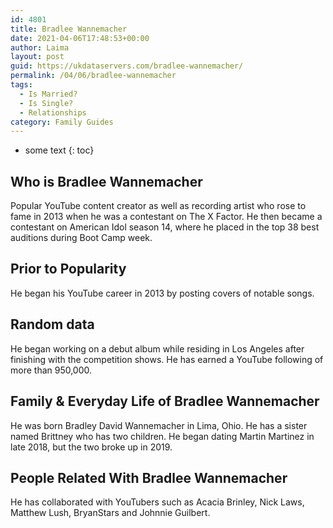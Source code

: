 ```yaml
---
id: 4801
title: Bradlee Wannemacher
date: 2021-04-06T17:48:53+00:00
author: Laima
layout: post
guid: https://ukdataservers.com/bradlee-wannemacher/
permalink: /04/06/bradlee-wannemacher
tags:
  - Is Married?
  - Is Single?
  - Relationships
category: Family Guides
---
```


* some text
{: toc}


## Who is Bradlee Wannemacher
                  
                  
                  
Popular YouTube content creator as well as recording artist who rose to fame in 2013 when he was a contestant on The X Factor. He then became a contestant on American Idol season 14, where he placed in the top 38 best auditions during Boot Camp week. 
                  
              
            
              
            
                
                
                
## Prior to Popularity
                  
                  
                  
He began his YouTube career in 2013 by posting covers of notable songs. 
                  
              
            
              
            
                
                
                
## Random data
                  
                  
                  
He began working on a debut album while residing in Los Angeles after finishing with the competition shows. He has earned a YouTube following of more than 950,000. 
                  
              
            
              
            
                
                
                
## Family & Everyday Life of Bradlee Wannemacher
                  
                  
                  
He was born Bradley David Wannemacher in Lima, Ohio. He has a sister named Brittney who has two children. He began dating Martin Martinez in late 2018, but the two broke up in 2019.
                  
              
            
              
            
                
                
                
## People Related With Bradlee Wannemacher
                  
                  
                  
He has collaborated with YouTubers such as Acacia Brinley, Nick Laws, Matthew Lush, BryanStars and Johnnie Guilbert. 
                  
              
            
              
            
                
              
            
              
              
            
            
              
            
          
          
          